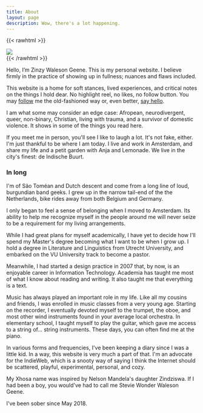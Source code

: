 ```yaml
---
title: About
layout: page
description: Wow, there's a lot happening.
---
```


{{< rawhtml >}}

  <div class="mx-break-out">
    <img src="/img/zinzy.jpg" class="w-full" />
  </div>
{{< /rawhtml >}}

Hello, I’m Zinzy Waleson Geene. This is my personal website. I believe firmly in the practice of showing up in fullness; nuances and flaws included.

This website is a home for soft stances, lived experiences, and critical notes on the things I hold dear. No highlight reel, no likes, no follow button. You may [follow](/follow) me the old-fashioned way or, even better, [say hello](/hello).

I am what some may consider an edge case: Afropean, neurodivergent, queer, non-binary, Christian, living with trauma, and a survivor of domestic violence. It shows in some of the things you read here.

If you meet me in person, you'll see I like to laugh a lot. It's not fake, either. I'm just thankful to be where I am today. I live and work in Amsterdam, and share my life and a petit garden with Anja and Lemonade. We live in the city's finest: de Indische Buurt.

### In long

I'm of São Toméan and Dutch descent and come from a long line of loud, burgundian band geeks. I grew up in the narrow tail-end of the the Netherlands, bike rides away from both Belgium and Germany.

I only began to feel a sense of belonging when I moved to Amsterdam. Its ability to help me recognize myself in the people around me will never seize to be a requirement for my living arrangements.

While I had great plans for myself academically, I have yet to decide how I'll spend my Master's degree becoming what I want to be when I grow up. I hold a degree in Literature and Linguistics from Utrecht University, and embarked on the VU University track to become a pastor.

Meanwhile, I had started a design practice in 2007 that, by now, is an enjoyable career in Information Technology. Academia has taught me most of what I know about reading and writing. It also taught me that everything is a text.

Music has always played an important role in my life. Like all my cousins and friends, I was enrolled in music classes from a very young age. Starting on the recorder, I eventually devoted myself to the trumpet, the oboe, and most other wind instruments found in your average local orchestra. In elementary school, I taught myself to play the guitar, which gave me access to a string of... string instruments. These days, you can often find me at the piano.

In various forms and frequencies, I've been keeping a diary since I was a little kid. In a way, this website is very much a part of that. I'm an advocate for the IndieWeb, which is a snooty way of saying I think the Internet should be scattered, playful, experimental, personal, and cozy.

My Xhosa name was inspired by Nelson Mandela's daughter Zindziswa. If I had been a boy, you would've had to call me Stevie Wonder Waleson Geene.

I've been sober since May 2018.
